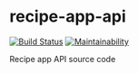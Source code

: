 # recipe-app-api
[![Build Status](https://travis-ci.org/HHHMHA/recipe-app-api.svg?branch=main)](https://travis-ci.org/HHHMHA/recipe-app-api)
[![Maintainability](https://api.codeclimate.com/v1/badges/f5cbb429a4b5d729e729/maintainability)](https://codeclimate.com/github/HHHMHA/recipe-app-api/maintainability)

Recipe app API source code
